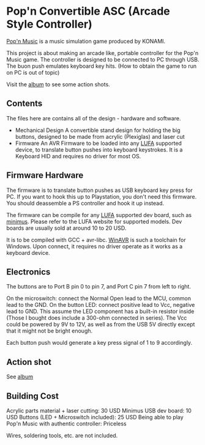 Pop'n Convertible ASC (Arcade Style Controller)
==============================================

[Pop'n Music][popnwiki] is a music simulation game produced by KONAMI.

This project is about making an arcade like, portable controller for the Pop'n Music game. The controller is designed to be connected to PC through USB. The buon push emulates keyboard key hits. (How to obtain the game to run on PC is out of topic)

Visit the [album][] to see some action shots.

Contents
--------
The files here are contains all of the design - hardware and software.

 * Mechanical Design
   A convertible stand design for holding the big buttons, designed to be made from acrylic (Plexiglas) and laser cut
 * Firmware
   An AVR Firmware to be loaded into any [LUFA][] supported device, to translate button pushes into keyboard keystrokes. It is a Keyboard HID and requires no driver for most OS.

Firmware Hardware
-----------------
The firmware is to translate button pushes as USB keyboard key press for PC. If you want to hook this up to Playstation, you don't need this firmware. You should deassemble a PS controller and hook it up instead.

The firmware can be compile for any [LUFA][] supported dev board, such as [minimus][]. Please refer to the LUFA website for supported models. Dev boards are usually sold at around 10 to 20 USD.

It is to be compiled with GCC + avr-libc. [WinAVR][] is such a toolchain for Windows. Upon connect, it requires no driver operate as it works as a keyboard device. 

Electronics
-----------
The buttons are to Port B pin 0 to pin 7, and Port C pin 7 from left to right.

On the microswitch: connect the Normal Open lead to the MCU, common lead to the GND.
On the button LED: connect positive lead to Vcc, negative lead to GND. This assume the LED component has a built-in resistor inside (Those I bought does include a 300-ohm connected in series). The Vcc could be powered by 9V to 12V, as well as from the USB 5V directly except that it might not be bright enough.

Each button push would generate a key press signal of 1 to 9 accordingly.

Action shot
-----------
See [album]

Building Cost
-------------
Acrylic parts material + laser cutting: 30 USD
Minimus USB dev board: 10 USD
Buttons (LED + Microswitch included): 25 USD
Being able to play Pop'n Music with authentic controller: Priceless

Wires, soldering tools, etc. are not included.

[popnwiki]: http://en.wikipedia.org/wiki/Pop'n_Music
[album]: https://picasaweb.google.com/103994691685219285374/PopnConvertibleAsc
[LUFA]: http://www.fourwalledcubicle.com/LUFA.php "Lightweight USB Framework for AVRs"
[minimus]: http://minimususb.com/
[WinAvr]: http://winavr.sourceforge.net/
